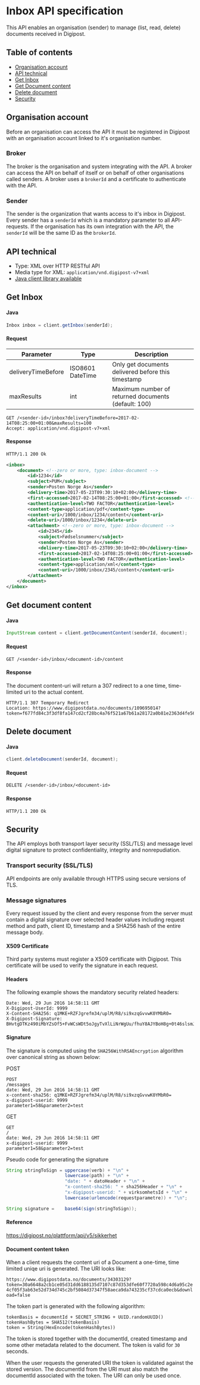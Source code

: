 # Inbox API specification

This API enables an organisation (sender) to manage (list, read, delete) documents received in Digipost.

## Table of contents

* [Organisation account](#organisation-account)
* [API technical](#api-technical)
* [Get Inbox](#get-inbox)
* [Get Document content](#get-document-content)
* [Delete document](#delete-document)
* [Security](#security)

## Organisation account

Before an organisation can access the API it must be registered in Digipost with an organisation account linked to it's organisation number.

### Broker

The broker is the organisation and system integrating with the API. A broker can access the API on behalf of itself or on behalf of other organisations called senders. A broker uses a `brokerId` and a certificate to authenticate with the API.

### Sender

The sender is the organization that wants access to it's inbox in Digipost. Every sender has a `senderId` which is a mandatory parameter to all API-requests. If the organisation has its own integration with the API, the `senderId` will be the same ID as the `brokerId`.

## API technical

* Type: XML over HTTP RESTful API
* Media type for XML: `application/vnd.digipost-v7+xml`
* [Java client library available](https://github.com/digipost/digipost-api-client-java/tree/api-for-postkasse-bedrift)

## Get Inbox

#### Java

```java
Inbox inbox = client.getInbox(senderId);
```

#### Request

|Parameter|Type  |Description|
|---------|------|-----------|
|deliveryTimeBefore|ISO8601 DateTime|Only get documents delivered before this timestamp|
|maxResults|int|Maximum number of returned documents (default: 100)|

```http
GET /<sender-id>/inbox?deliveryTimeBefore=2017-02-14T08:25:00+01:00&maxResults=100
Accept: application/vnd.digipost-v7+xml
```

#### Response

```xml
HTTP/1.1 200 Ok

<inbox>
    <document> <!--zero or more, type: inbox-document -->
        <id>1234</id>
        <subject>PUM</subject>
        <sender>Posten Norge As</sender>
        <delivery-time>2017-05-23T09:30:10+02:00</delivery-time>
        <first-accessed>2017-02-14T08:25:00+01:00</first-accessed> <!-- or null -->
        <authentication-level>TWO FACTOR</authentication-level>
        <content-type>application/pdf</content-type>
        <content-uri>/1000/inbox/1234/content</content-uri>
        <delete-uri>/1000/inbox/1234</delete-uri>
        <attachment> <!--zero or more, type: inbox-document -->
            <id>2345</id>
            <subject>Fødselsnummer</subject>
            <sender>Posten Norge As</sender>
            <delivery-time>2017-05-23T09:30:10+02:00</delivery-time>
            <first-accessed>2017-02-14T08:25:00+01:00</first-accessed> <!-- or null -->
            <authentication-level>TWO FACTOR</authentication-level>
            <content-type>application/xml</content-type>
            <content-uri>/1000/inbox/2345/content</content-uri>
        </attachment>
    </document>
</inbox>
```

## Get document content

#### Java

```java
InputStream content = client.getDocumentContent(senderId, document);
```

#### Request

```http
GET /<sender-id>/inbox/<document-id>/content
```

#### Response

The document content-uri will return a 307 redirect to a one time, time-limited uri to the actual content. 

```http
HTTP/1.1 307 Temporary Redirect
Location: https://www.digipostdata.no/documents/109695014?token=f677fd84c3f3df8fa147cd2cf28bc4a76f521a67b61a28172a0b81e2363d4fe5642e5c0512cb5f75004217427d34cc8599707e61b4eedca3482572d1d2b29b69&download=false
```

## Delete document

#### Java

```java
client.deleteDocument(senderId, document);
```

#### Request

```http
DELETE /<sender-id>/inbox/<document-id>
```

#### Response

```http
HTTP/1.1 200 Ok
```

## Security

The API employs both transport layer security (SSL/TLS) and message level digital signature to protect confidentiality, integrity and nonrepudiation.

### Transport security (SSL/TLS)

API endpoints are only available through HTTPS using secure versions of TLS.

### Message signatures

Every request issued by the client and every response from the server must contain a digital signature over selected header values including request method and path, client ID, timestamp and a SHA256 hash of the entire message body.

#### X509 Certificate

Third party systems must register a X509 certificate with Digipost. This certificate will be used to verify the signature in each request.

#### Headers

The following example shows the mandatory security related headers:

```
Date: Wed, 29 Jun 2016 14:58:11 GMT
X-Digipost-UserId: 9999
X-Content-SHA256: q1MKE+RZFJgrefm34/uplM/R8/si9xzqGvvwK0YMbR0=
X-Digipost-Signature: BHvtgDTKz490iMbYZsOf5+FvWCsWDt5oJgyTvXlLiNrWgUu/fhuY8AJYBoH8g+0t46slsmJqQxNlsa6u+cF1aE921cZy7ISSeRLl/z6WlwCtTGu9fFH9X4Kr+2ffwPqzCTRPD4D5jHrbudmSGZJIq3ImAKU250t6SCJ//aiAKMg=
```

#### Signature

The signature is computed using the `SHA256WithRSAEncryption` algorithm over canonical string as shown below:

POST

```
POST
/messages
date: Wed, 29 Jun 2016 14:58:11 GMT
x-content-sha256: q1MKE+RZFJgrefm34/uplM/R8/si9xzqGvvwK0YMbR0=
x-digipost-userid: 9999
parameter1=58&parameter2=test
```

GET

```
GET
/
date: Wed, 29 Jun 2016 14:58:11 GMT
x-digipost-userid: 9999
parameter1=58&parameter2=test
```

Pseudo code for generating the signature

```java
String stringToSign = uppercase(verb) + "\n" +
                      lowercase(path) + "\n" +
                      "date: " + datoHeader + "\n" +
                      "x-content-sha256: " + sha256Header + "\n" +
                      "x-digipost-userid: " + virksomhetsId + "\n" +
                      lowercase(urlencode(requestparametre)) + "\n";

String signature =    base64(sign(stringToSign));
```

#### Reference

https://digipost.no/plattform/api/v5/sikkerhet

#### Document content token

When a client requests the content uri of a Document a one-time, time limited uniqe uri is generated. The URI looks like:

`https://www.digipostdata.no/documents/34303129?token=30a6648a2cb1ce05d31dd6188135d7107c87d353dfe60f7720a598c4d6a95c2e4cf05f3ab63e52d734d745c2bf5084d37347f58aeca9da743235cf37cdca0ecb&download=false`

The token part is generated with the following algorithm:

```
tokenBasis = documentId + SECRET_STRING + UUID.randomUUID()
tokenHashBytes = SHA512(tokenBasis)
token = String(HexEncode(tokenHashBytes))
```

The token is stored together with the documentId, created timestamp and some other metadata related to the document. The token is valid for `30` seconds.

When the user requests the generated URI the token is validated against the stored version. The documentId from the URI must also match the documentId associated with the token. The URI can only be used once.